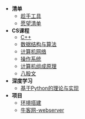 * **清单**
    * [趁手工具](Other/README)
    * [愿望清单](Other/todolist)
* **CS课程**
  * [C++](00C++/README)
  * [数据结构与算法](01DS/README)
  * [计算机网络](01CN/README)
  * [操作系统](01OS/README)
  * [计算机组成原理](01CO/README)
  * [八股文](02Complex/README)
* **深度学习**
    * [基于Python的理论与实现](00DL/README)
* **项目**
    * [环境搭建](02environment/README)
    * [牛客网-webserver](02webserver/README)
    

